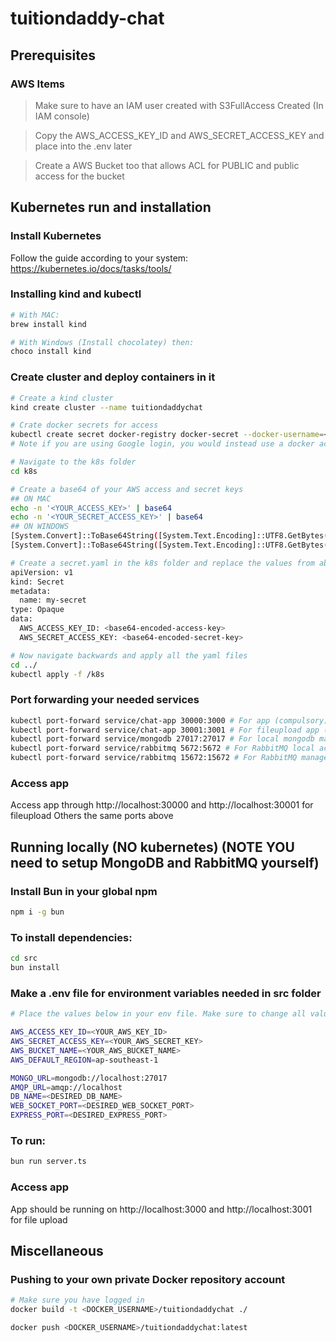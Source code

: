 # tuitiondaddy-chat

## Prerequisites

### AWS Items
> Make sure to have an IAM user created with S3FullAccess Created (In IAM console)

> Copy the AWS_ACCESS_KEY_ID and AWS_SECRET_ACCESS_KEY and place into the .env later

> Create a AWS Bucket too that allows ACL for PUBLIC and public access for the bucket

## Kubernetes run and installation
### Install Kubernetes
Follow the guide according to your system: https://kubernetes.io/docs/tasks/tools/

### Installing kind and kubectl
```bash
# With MAC: 
brew install kind

# With Windows (Install chocolatey) then:
choco install kind
```

### Create cluster and deploy containers in it
```bash
# Create a kind cluster
kind create cluster --name tuitiondaddychat

# Crate docker secrets for access
kubectl create secret docker-registry docker-secret --docker-username=<YOUR_USERNAME> --docker-password=<YOUR_PASSWORD> --docker-email=<YOUR_EMAIL>
# Note if you are using Google login, you would instead use a docker access token that replaces it: https://hub.docker.com/settings/security

# Navigate to the k8s folder
cd k8s

# Create a base64 of your AWS access and secret keys
## ON MAC
echo -n '<YOUR_ACCESS_KEY>' | base64 
echo -n '<YOUR_SECRET_ACCESS_KEY>' | base64
## ON WINDOWS
[System.Convert]::ToBase64String([System.Text.Encoding]::UTF8.GetBytes("<YOUR_ACCESS_KEY>"))
[System.Convert]::ToBase64String([System.Text.Encoding]::UTF8.GetBytes("<YOUR_SECRET_ACCESS_KEY>"))

# Create a secret.yaml in the k8s folder and replace the values from above
apiVersion: v1
kind: Secret
metadata:
  name: my-secret
type: Opaque
data:
  AWS_ACCESS_KEY_ID: <base64-encoded-access-key>
  AWS_SECRET_ACCESS_KEY: <base64-encoded-secret-key>

# Now navigate backwards and apply all the yaml files
cd ../
kubectl apply -f /k8s
```
### Port forwarding your needed services
```bash
kubectl port-forward service/chat-app 30000:3000 # For app (compulsory)
kubectl port-forward service/chat-app 30001:3001 # For fileupload app (compulsory)
kubectl port-forward service/mongodb 27017:27017 # For local mongodb management (optional)
kubectl port-forward service/rabbitmq 5672:5672 # For RabbitMQ local access (optional)
kubectl port-forward service/rabbitmq 15672:15672 # For RabbitMQ management console (optional)
```

### Access app
Access app through http://localhost:30000 and http://localhost:30001 for fileupload
Others the same ports above

## Running locally (NO kubernetes) (NOTE YOU need to setup MongoDB and RabbitMQ yourself)

### Install Bun in your global npm
```bash
npm i -g bun
```

### To install dependencies:

```bash
cd src
bun install
```

### Make a .env file for environment variables needed in src folder
```bash
# Place the values below in your env file. Make sure to change all values that have <>

AWS_ACCESS_KEY_ID=<YOUR_AWS_KEY_ID>
AWS_SECRET_ACCESS_KEY=<YOUR_AWS_SECRET_KEY>
AWS_BUCKET_NAME=<YOUR_AWS_BUCKET_NAME>
AWS_DEFAULT_REGION=ap-southeast-1

MONGO_URL=mongodb://localhost:27017
AMQP_URL=amqp://localhost
DB_NAME=<DESIRED_DB_NAME>
WEB_SOCKET_PORT=<DESIRED_WEB_SOCKET_PORT>
EXPRESS_PORT=<DESIRED_EXPRESS_PORT>
```

### To run:
```bash
bun run server.ts
```
### Access app
App should be running on http://localhost:3000 and http://localhost:3001 for file upload

## Miscellaneous

### Pushing to your own private Docker repository account
```bash
# Make sure you have logged in 
docker build -t <DOCKER_USERNAME>/tuitiondaddychat ./

docker push <DOCKER_USERNAME>/tuitiondaddychat:latest
```
